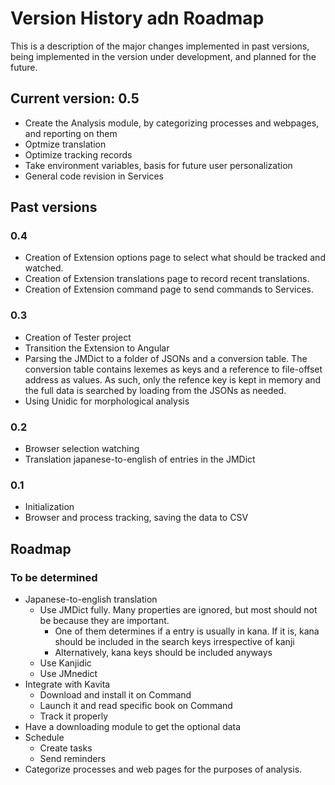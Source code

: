 # Version History adn Roadmap
This is a description of the major changes implemented in past versions, being implemented in the version under development, and planned for the future.

## Current version: 0.5
- Create the Analysis module, by categorizing processes and webpages, and reporting on them
- Optmize translation
- Optimize tracking records
- Take environment variables, basis for future user personalization
- General code revision in Services

## Past versions

### 0.4
- Creation of Extension options page to select what should be tracked and watched.
- Creation of Extension translations page to record recent translations.
- Creation of Extension command page to send commands to Services.


### 0.3
- Creation of Tester project
- Transition the Extension to Angular 
- Parsing the JMDict to a folder of JSONs and a conversion table. The conversion table contains lexemes as keys and a reference to file-offset address as values. As such, only the refence key is kept in memory and the full data is searched by loading from the JSONs as needed.
- Using Unidic for morphological analysis

### 0.2
- Browser selection watching
- Translation japanese-to-english of entries in the JMDict

### 0.1
- Initialization
- Browser and process tracking, saving the data to CSV 

## Roadmap

### To be determined
- Japanese-to-english translation
    - Use JMDict fully. Many properties are ignored, but most should not be because they are important.
        - One of them determines if a entry is usually in kana. If it is, kana should be included in the search keys irrespective of kanji
        - Alternatively, kana keys should be included anyways
    - Use Kanjidic
    - Use JMnedict
- Integrate with Kavita
    - Download and install it on Command 
    - Launch it and read specific book on Command
    - Track it properly
- Have a downloading module to get the optional data 
- Schedule 
    - Create tasks
    - Send reminders
- Categorize processes and web pages for the purposes of analysis.